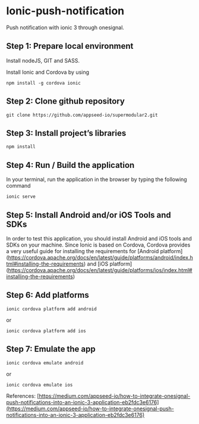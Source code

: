 # Ionic-push-notification
Push notification with ionic 3 through onesignal.

## Step 1: Prepare local environment

Install nodeJS, GIT and SASS.

Install Ionic and Cordova by using 
```
npm install -g cordova ionic
```

## Step 2: Clone github repository
```
git clone https://github.com/appseed-io/supermodular2.git
```

## Step 3: Install project’s libraries
```
npm install
```

## Step 4: Run / Build the application
In your terminal, run the application in the browser by typing the following command
```
ionic serve
```

## Step 5: Install Android and/or iOS Tools and SDKs
In order to test this application, you should install Android and iOS tools and SDKs on your machine. Since Ionic is based on Cordova, Cordova provides a very useful guide for installing the requirements for
[Android platform] (https://cordova.apache.org/docs/en/latest/guide/platforms/android/index.html#installing-the-requirements) and [iOS platform] (https://cordova.apache.org/docs/en/latest/guide/platforms/ios/index.html#installing-the-requirements)

## Step 6: Add platforms
```
ionic cordova platform add android
```
or
```
ionic cordova platform add ios
```

## Step 7: Emulate the app
```
ionic cordova emulate android
```
or
```
ionic cordova emulate ios
```

References:
[https://medium.com/appseed-io/how-to-integrate-onesignal-push-notifications-into-an-ionic-3-application-eb2fdc3e6176](https://medium.com/appseed-io/how-to-integrate-onesignal-push-notifications-into-an-ionic-3-application-eb2fdc3e6176)
